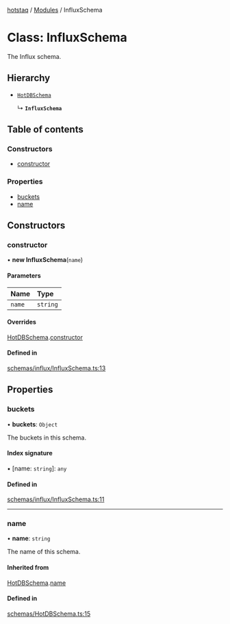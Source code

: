 [hotstaq](../README.md) / [Modules](../modules.md) / InfluxSchema

# Class: InfluxSchema

The Influx schema.

## Hierarchy

- [`HotDBSchema`](HotDBSchema.md)

  ↳ **`InfluxSchema`**

## Table of contents

### Constructors

- [constructor](InfluxSchema.md#constructor)

### Properties

- [buckets](InfluxSchema.md#buckets)
- [name](InfluxSchema.md#name)

## Constructors

### constructor

• **new InfluxSchema**(`name`)

#### Parameters

| Name | Type |
| :------ | :------ |
| `name` | `string` |

#### Overrides

[HotDBSchema](HotDBSchema.md).[constructor](HotDBSchema.md#constructor)

#### Defined in

[schemas/influx/InfluxSchema.ts:13](https://github.com/OurFreeLight/HotStaq/blob/1bc3620/src/schemas/influx/InfluxSchema.ts#L13)

## Properties

### buckets

• **buckets**: `Object`

The buckets in this schema.

#### Index signature

▪ [name: `string`]: `any`

#### Defined in

[schemas/influx/InfluxSchema.ts:11](https://github.com/OurFreeLight/HotStaq/blob/1bc3620/src/schemas/influx/InfluxSchema.ts#L11)

___

### name

• **name**: `string`

The name of this schema.

#### Inherited from

[HotDBSchema](HotDBSchema.md).[name](HotDBSchema.md#name)

#### Defined in

[schemas/HotDBSchema.ts:15](https://github.com/OurFreeLight/HotStaq/blob/1bc3620/src/schemas/HotDBSchema.ts#L15)
